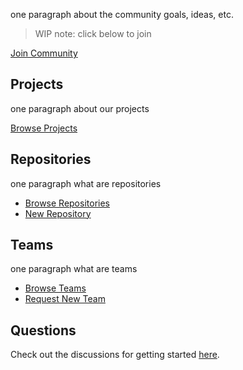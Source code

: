 one paragraph about the community goals, ideas, etc.

> WIP note: click below to join

[Join Community](https://github.com/non-binary-trees/non-binary-trees.github.io/issues/new?assignees=&labels=&template=i-want-to-join-the-nbt-community.md&title=I+want+to+join+the+NBT+Community+%F0%9F%94%A5%F0%9F%94%A5%F0%9F%94%A5)


## Projects

one paragraph about our projects

[Browse Projects](https://github.com/orgs/non-binary-trees/teams/the-forest)

## Repositories

one paragraph what are repositories

* [Browse Repositories](https://github.com/non-binary-trees)
* [New Repository](https://github.com/organizations/non-binary-trees/repositories/new)

## Teams

one paragraph what are teams

* [Browse Teams](https://github.com/orgs/non-binary-trees/teams/the-forest/teams)
* [Request New Team](https://github.com/non-binary-trees/non-binary-trees.github.io/issues/new?assignees=&labels=&template=new-team-request.md&title=New+Team+Request)

## Questions

Check out the discussions for getting started [here](https://github.com/orgs/non-binary-trees/teams/forest-rangers).
